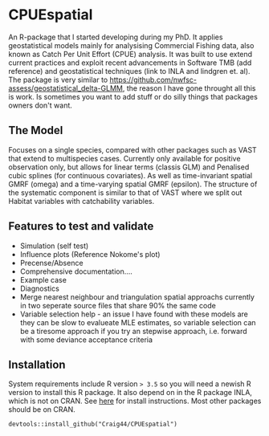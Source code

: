 # CPUEspatial
An R-package that I started developing during my PhD. It applies geostatistical models mainly for analysising Commercial Fishing data, also known as Catch Per Unit Effort (CPUE) analysis.
It was built to use extend current practices and exploit recent advancements in Software TMB (add reference) and geostatistical techniques (link to INLA and lindgren et. al). The package is very similar to https://github.com/nwfsc-assess/geostatistical_delta-GLMM, the reason I have gone throught all this is work. Is sometimes you want to add stuff or do silly things that packages owners don't want. 

## The Model
Focuses on a single species, compared with other packages such as VAST that extend to multispecies cases.
Currently only available for positive observation only, but allows for linear terms (classis GLM) and Penalised cubic splines (for continuous covariates).
As well as time-invariant spatial GMRF (omega) and a time-varying spatial GMRF (epsilon). The structure of the systematic component is similar to that of VAST where
we split out Habitat variables with catchability variables.

## Features to test and validate
- Simulation (self test)
- Influence plots (Reference Nokome's plot)
- Precense/Absence 
- Comprehensive documentation....
- Example case
- Diagnostics
- Merge nearest neighbour and triangulation spatial approachs currently in two seperate source files that share 90% the same code
- Variable selection help - an issue I have found with these models are they can be slow to evalueate MLE estimates, so variable selection can be a tiresome approach if you try an stepwise approach, i.e. forward with some deviance acceptance criteria
## Installation
System requirements include R version `> 3.5` so you will need a newish R version to install this R package. It also depend on in the R package INLA, which is not on CRAN. See [here](https://www.r-inla.org/download-install) for install instructions. Most other packages should be on CRAN.
```
devtools::install_github("Craig44/CPUEspatial")
```
